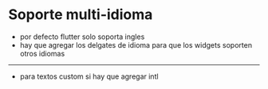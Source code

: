 # Soporte multi-idioma

- por defecto flutter solo soporta ingles
- hay que agregar los delgates de idioma para que los widgets soporten otros idiomas

---
- para textos custom si hay que agregar intl
